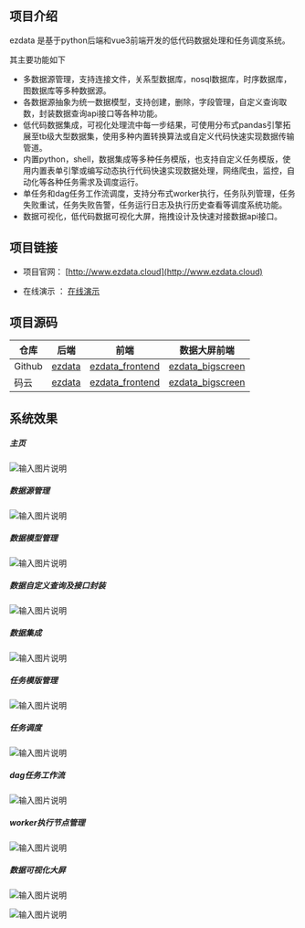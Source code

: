 项目介绍
-----------------------------------
ezdata 是基于python后端和vue3前端开发的低代码数据处理和任务调度系统。

其主要功能如下
- 多数据源管理，支持连接文件，关系型数据库，nosql数据库，时序数据库，图数据库等多种数据源。
- 各数据源抽象为统一数据模型，支持创建，删除，字段管理，自定义查询取数，封装数据查询api接口等各种功能。
- 低代码数据集成，可视化处理流中每一步结果，可使用分布式pandas引擎拓展至tb级大型数据集，使用多种内置转换算法或自定义代码快速实现数据传输管道。
- 内置python，shell，数据集成等多种任务模版，也支持自定义任务模版，使用内置表单引擎或编写动态执行代码快速实现数据处理，网络爬虫，监控，自动化等各种任务需求及调度运行。
- 单任务和dag任务工作流调度，支持分布式worker执行，任务队列管理，任务失败重试，任务失败告警，任务运行日志及执行历史查看等调度系统功能。
- 数据可视化，低代码数据可视化大屏，拖拽设计及快速对接数据api接口。

项目链接
-----------------------------------
- 项目官网：  [http://www.ezdata.cloud](http://www.ezdata.cloud)

- 在线演示 ： [在线演示](http://110.40.157.36)


项目源码
-----------------------------------
| 仓库  | 后端  |前端 | 数据大屏前端   |
|--------------------|--------------------|--------------------|--------------------|
| Github | [ezdata](https://github.com/xuwei95/ezdata) | [ezdata_frontend](https://github.com/xuwei95/ezdata_frontend)  | [ezdata_bigscreen](https://github.com/xuwei95/ezdata_bigscreen)  |
| 码云  | [ezdata](https://gitee.com/xuwei95/ezdata) | [ezdata_frontend](https://gitee.com/xuwei95/ezdata_frontend)  | [ezdata_bigscreen](https://gitee.com/xuwei95/ezdata_bigscreen)  |


系统效果
----
##### 主页
![输入图片说明](https://raw.githubusercontent.com/xuwei95/ezdata_press/master/images/dashboard.png?raw=true "在这里输入图片标题")
##### 数据源管理
![输入图片说明](https://raw.githubusercontent.com/xuwei95/ezdata_press/master/images/datasource.png?raw=true "在这里输入图片标题")
##### 数据模型管理
![输入图片说明](https://raw.githubusercontent.com/xuwei95/ezdata_press/master/images/datamodel.png?raw=true "在这里输入图片标题")
##### 数据自定义查询及接口封装
![输入图片说明](https://raw.githubusercontent.com/xuwei95/ezdata_press/master/images/data_query.png?raw=true "在这里输入图片标题")
##### 数据集成
![输入图片说明](https://raw.githubusercontent.com/xuwei95/ezdata_press/master/images/etl.png?raw=true "在这里输入图片标题")
##### 任务模版管理
![输入图片说明](https://raw.githubusercontent.com/xuwei95/ezdata_press/master/images/task_template.png?raw=true "在这里输入图片标题")

##### 任务调度
![输入图片说明](https://raw.githubusercontent.com/xuwei95/ezdata_press/master/images/task_scheduler.png?raw=true "在这里输入图片标题")

##### dag任务工作流
![输入图片说明](https://raw.githubusercontent.com/xuwei95/ezdata_press/master/images/dag.png?raw=true "在这里输入图片标题")

##### worker执行节点管理
![输入图片说明](https://raw.githubusercontent.com/xuwei95/ezdata_press/master/images/worker_ops.png?raw=true "在这里输入图片标题")

##### 数据可视化大屏
![输入图片说明](https://raw.githubusercontent.com/xuwei95/ezdata_press/master/images/bigscreen1.png?raw=true "在这里输入图片标题")

![输入图片说明](https://raw.githubusercontent.com/xuwei95/ezdata_press/master/images/bigscreen2.png?raw=true "在这里输入图片标题")


